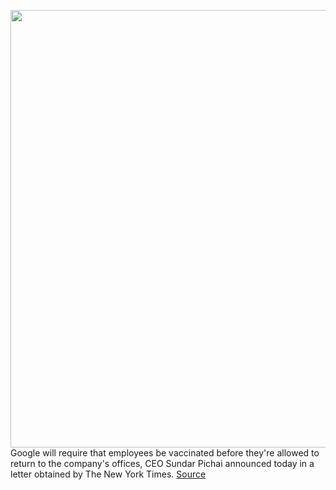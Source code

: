 <img src='https://cdn.vox-cdn.com/thumbor/m1Rmj8lL5pSa8X1U-9xbdqWLDvY=/0x0:2040x1360/1200x800/filters:focal(857x517:1183x843)/cdn.vox-cdn.com/uploads/chorus_image/image/69645737/acastro_180427_1777_0001.0.jpg' width='700px' /><br/>
Google will require that employees be vaccinated before they're allowed to return to the company's offices, CEO Sundar Pichai announced today in a letter obtained by The New York Times.
<a href='https://www.theverge.com/2021/7/28/22598316/google-vaccination-requirement-return-offices-covid-19-delta-variant'> Source <a/>